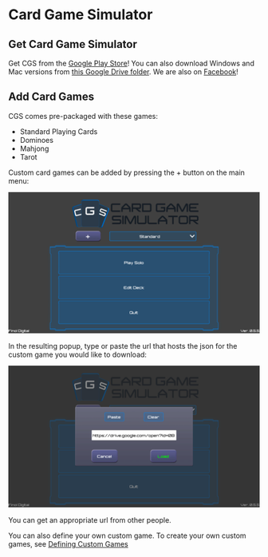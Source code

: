 # Card Game Simulator

## Get Card Game Simulator
Get CGS from the [Google Play Store](https://play.google.com/store/apps/details?id=com.finoldigital.cardgamesim)! You can also download Windows and Mac versions from [this Google Drive folder](https://drive.google.com/open?id=0B563jbWV7hpdTi1TbUdjM1UwTWs). We are also on [Facebook](https://www.facebook.com/cardgamesimulator/)!

## Add Card Games
CGS comes pre-packaged with these games:
- Standard Playing Cards
- Dominoes
- Mahjong
- Tarot

Custom card games can be added by pressing the + button on the main menu:

![Main Menu Image](screenshots/mainmenu.png)

In the resulting popup, type or paste the url that hosts the json for the custom game you would like to download:

![Game Popup Image](screenshots/gamepopup.png)

You can get an appropriate url from other people.

You can also define your own custom game.
To create your own custom games, see [Defining Custom Games](CUSTOMGAMES.md)
